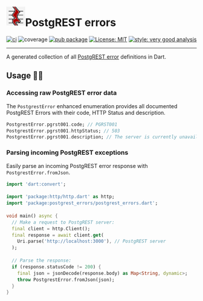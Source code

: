 [<img src="https://raw.githubusercontent.com/alestiago/postgrest_errors/b4d4f6422e3d5f61bba5582b3d6b7ffbfb1fcb9f/packages/postgrest_errors/assets/logo.png" width="50px" align="left"/>](https://cli.vgv.dev/)

# PostgREST errors

[![ci](https://img.shields.io/github/actions/workflow/status/alestiago/postgrest_errors/postgrest_errors_package.yaml)](https://github.com/alestiago/postgrest_errors/actions)
![coverage](https://img.shields.io/badge/coverage-100-gree)
[![pub package](https://img.shields.io/pub/v/postgrest_errors.svg)](https://pub.dev/packages/postgrest_errors)
[![License: MIT](https://img.shields.io/badge/license-MIT-blue.svg)](https://opensource.org/licenses/MIT)
[![style: very good analysis](https://img.shields.io/badge/style-very_good_analysis-B22C89.svg)](https://pub.dev/packages/very_good_analysis)

---

A generated collection of all [PostgREST error](https://postgrest.org/en/stable/references/errors.html#postgrest-error-codes) definitions in Dart.

## Usage 🧑‍💻

### Accessing raw PostgREST error data

The `PostgrestError` enhanced enumeration provides all documented PostgREST Errors with their code, HTTP Status and description.

```dart
PostgrestError.pgrst001.code; // PGRST001
PostgrestError.pgrst001.httpStatus; // 503
PostgrestError.pgrst001.description; // The server is currently unavailable (because it is overloaded or down for maintenance). Generally, this is a temporary state.
```

### Parsing incoming PostgREST exceptions

Easily parse an incoming PostgREST error response with `PostgrestError.fromJson`.

```dart
import 'dart:convert';

import 'package:http/http.dart' as http;
import 'package:postgrest_errors/postgrest_errors.dart';

void main() async {
  // Make a request to PostgREST server:
  final client = http.Client();
  final response = await client.get(
    Uri.parse('http://localhost:3000'), // PostgREST server
  );

  // Parse the response:
  if (response.statusCode != 200) {
    final json = jsonDecode(response.body) as Map<String, dynamic>;
    throw PostgrestError.fromJson(json);
  }
}
```
